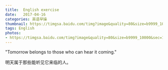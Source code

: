 ```yaml
---
title:  English exercise
date:   2017-04-16
categories: 英语早操
thumbnail: https://timgsa.baidu.com/timg?image&quality=80&size=b9999_10000&sec=1492356864726&di=805311015c802311f2a459779eed80b2&imgtype=0&src=http%3A%2F%2Fwww.fansimg.com%2Fforum%2F201307%2F01%2F100011s4l54dodbg4758dg.jpg
tags: English
photos:
- https://timgsa.baidu.com/timg?image&quality=80&size=b9999_10000&sec=1492356864726&di=805311015c802311f2a459779eed80b2&imgtype=0&src=http%3A%2F%2Fwww.fansimg.com%2Fforum%2F201307%2F01%2F100011s4l54dodbg4758dg.jpg
---
```


"Tomorrow belongs to those who can hear it coming."
<p>明天属于那些能听见它来临的人。</p>
